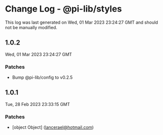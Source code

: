 # Change Log - @pi-lib/styles

This log was last generated on Wed, 01 Mar 2023 23:24:27 GMT and should not be manually modified.

<!-- Start content -->

## 1.0.2

Wed, 01 Mar 2023 23:24:27 GMT

### Patches

- Bump @pi-lib/config to v0.2.5

## 1.0.1

Tue, 28 Feb 2023 23:33:15 GMT

### Patches

- [object Object] (lancerael@hotmail.com)
